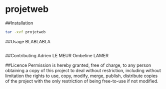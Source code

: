 # projetweb

##Installation

```bash
tar -xvf projetweb
```

##Usage
BLABLABLA
```
```

##Contributing
Adrien LE MEUR
Ombeline LAMER

##Licence
Permission is hereby granted, free of charge, to any person obtaining a copy
of this project to deal without restriction, including without limitation the
rights to use, copy, modify, merge, publish, distribute copies of the project
with the only restriction of being free-to-use if not modified.
